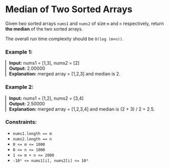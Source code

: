# Median of Two Sorted Arrays

Given two sorted arrays `nums1` and `nums2` of size `m` and `n` respectively, return **the median** of the two sorted arrays.

The overall run time complexity should be `O(log (m+n))`.

### Example 1:

<div style="border-left: 2px solid #555; padding-left: 10px;">

**Input:** nums1 = [1,3], nums2 = [2] <br>
**Output:** 2.00000<br>
**Explanation:** merged array = [1,2,3] and median is 2.

</div>

### Example 2:

<div style="border-left: 2px solid #555; padding-left: 10px;">

**Input:** nums1 = [1,2], nums2 = [3,4] <br>
**Output:** 2.50000 <br>
**Explanation:** merged array = [1,2,3,4] and median is (2 + 3) / 2 = 2.5.

</div>

### Constraints:

- `nums1.length == m`
- `nums2.length == n`
- `0 <= m <= 1000`
- `0 <= n <= 1000`
- `1 <= m + n <= 2000`
- `-10⁶ <= nums1[i], nums2[i] <= 10⁶`
